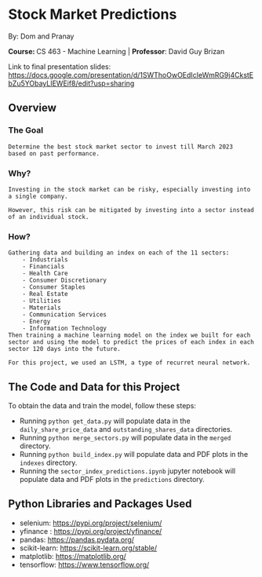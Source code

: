 # Stock Market Predictions
By: Dom and Pranay

<b>Course: </b>CS 463 - Machine Learning | <b>Professor</b>: David Guy Brizan

Link to final presentation slides: https://docs.google.com/presentation/d/1SWThoOwOEdIcIeWmRG9j4CkstEbZu5YObayLIEWEif8/edit?usp=sharing

## Overview
### The Goal
    Determine the best stock market sector to invest till March 2023  based on past performance.

### Why?
    Investing in the stock market can be risky, especially investing into a single company. 
    
    However, this risk can be mitigated by investing into a sector instead of an individual stock.

### How?

    Gathering data and building an index on each of the 11 sectors:
        - Industrials
        - Financials
        - Health Care
        - Consumer Discretionary
        - Consumer Staples
        - Real Estate
        - Utilities
        - Materials
        - Communication Services
        - Energy
        - Information Technology
    Then training a machine learning model on the index we built for each 
    sector and using the model to predict the prices of each index in each
    sector 120 days into the future.

    For this project, we used an LSTM, a type of recurret neural network.

## The Code and Data for this Project
To obtain the data and train the model, follow these steps:
- Running `python get_data.py` will populate data in the `daily_share_price_data` and `outstanding_shares_data` directories.
- Running `python merge_sectors.py` will populate data in the `merged` directory.
- Running `python build_index.py` will populate data and PDF plots in the `indexes` directory.
- Running the `sector_index_predictions.ipynb` jupyter notebook will populate data and PDF plots in the  `predictions` directory.

## Python Libraries and Packages Used
- selenium: https://pypi.org/project/selenium/
- yfinance : https://pypi.org/project/yfinance/
- pandas: https://pandas.pydata.org/
- scikit-learn: https://scikit-learn.org/stable/
- matplotlib: https://matplotlib.org/
- tensorflow: https://www.tensorflow.org/
